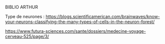 BIBLIO ARTHUR


Type de neurones :
https://blogs.scientificamerican.com/brainwaves/know-your-neurons-classifying-the-many-types-of-cells-in-the-neuron-forest/

https://www.futura-sciences.com/sante/dossiers/medecine-voyage-cerveau-525/page/3/
